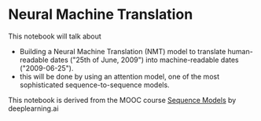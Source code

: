 # Neural Machine Translation

This notebook will talk about 
* Building a Neural Machine Translation (NMT) model to translate human-readable dates ("25th of June, 2009") into machine-readable dates ("2009-06-25"). 
* this will be done by using an attention model, one of the most sophisticated sequence-to-sequence models. 

This notebook is derived from the MOOC course [Sequence Models](https://www.coursera.org/learn/nlp-sequence-models) by deeplearning.ai
